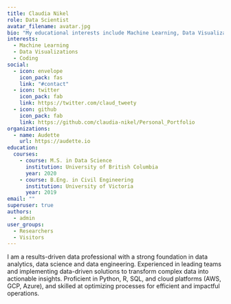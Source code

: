 ```yaml
---
title: Claudia Nikel
role: Data Scientist
avatar_filename: avatar.jpg
bio: "My educational interests include Machine Learning, Data Visualizations, coding and anything Data Science related. "
interests:
  - Machine Learning
  - Data Visualizations
  - Coding
social:
  - icon: envelope
    icon_pack: fas
    link: "#contact"
  - icon: twitter
    icon_pack: fab
    link: https://twitter.com/claud_tweety
  - icon: github
    icon_pack: fab
    link: https://github.com/claudia-nikel/Personal_Portfolio
organizations:
  - name: Audette
    url: https://audette.io
education:
  courses:
    - course: M.S. in Data Science
      institution: University of British Columbia
      year: 2020
    - course: B.Eng. in Civil Engineering
      institution: University of Victoria
      year: 2019
email: ""
superuser: true
authors:
  - admin
user_groups:
  - Researchers
  - Visitors
---
```

I am a results-driven data professional with a strong foundation in data analytics, data science and data engineering. Experienced in leading teams and implementing data-driven solutions to transform complex data into actionable insights. Proficient in Python, R, SQL, and cloud platforms (AWS, GCP, Azure), and skilled at optimizing processes for efficient and impactful operations.
